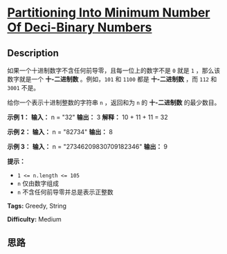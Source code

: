 # [Partitioning Into Minimum Number Of Deci-Binary Numbers][title]

## Description

如果一个十进制数字不含任何前导零，且每一位上的数字不是 `0` 就是 `1` ，那么该数字就是一个 **十-二进制数** 。例如，`101` 和
`1100` 都是 **十-二进制数** ，而 `112` 和 `3001` 不是。

给你一个表示十进制整数的字符串 `n` ，返回和为 `n` 的 **十-二进制数** 的最少数目。

**示例 1：**
            **输入：** n = "32"    **输出：** 3    **解释：** 10 + 11 + 11 = 32    

**示例 2：**
            **输入：** n = "82734"    **输出：** 8    

**示例 3：**
            **输入：** n = "27346209830709182346"    **输出：** 9    

**提示：**

  * `1 <= n.length <= 105`
  * `n` 仅由数字组成
  * `n` 不含任何前导零并总是表示正整数


**Tags:** Greedy, String

**Difficulty:** Medium

## 思路

[title]: https://leetcode-cn.com/problems/partitioning-into-minimum-number-of-deci-binary-numbers
